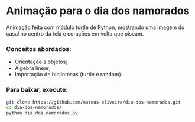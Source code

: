 # Animação para o dia dos namorados

Animação feita com módulo turtle de Python, mostrando uma imagem do casal no centro da tela e corações em volta que piscam.

### Conceitos abordados:

* Orientação a objetos;
* Álgebra linear;
* Importação de bibliotecas (turtle e random).

### Para baixar, execute:

```bash
git clone https://github.com/mateus-oliveira/dia-dos-namorados.git
cd dia-dos-namorados/
python dia_dos_namorados.py
```